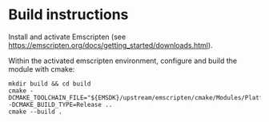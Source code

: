 # Build instructions

Install and activate Emscripten (see https://emscripten.org/docs/getting_started/downloads.html).

Within the activated emscripten environment, configure and build the module with cmake:

```shell
mkdir build && cd build
cmake -DCMAKE_TOOLCHAIN_FILE="${EMSDK}/upstream/emscripten/cmake/Modules/Platform/Emscripten.cmake" -DCMAKE_BUILD_TYPE=Release ..
cmake --build .
```
